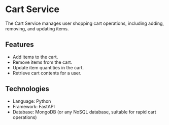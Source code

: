 # Cart Service

The Cart Service manages user shopping cart operations, including adding, removing, and updating items.

## Features
- Add items to the cart.
- Remove items from the cart.
- Update item quantities in the cart.
- Retrieve cart contents for a user.

## Technologies
- Language: Python
- Framework: FastAPI
- Database: MongoDB (or any NoSQL database, suitable for rapid cart operations)